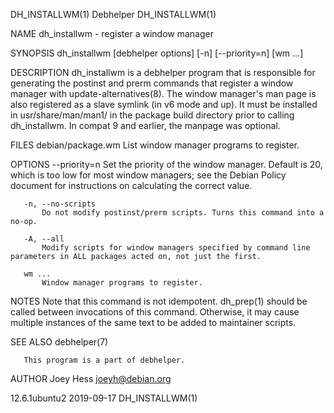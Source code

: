 DH_INSTALLWM(1)                                                                                   Debhelper                                                                                   DH_INSTALLWM(1)

NAME
       dh_installwm - register a window manager

SYNOPSIS
       dh_installwm [debhelper options] [-n] [--priority=n] [wm ...]

DESCRIPTION
       dh_installwm is a debhelper program that is responsible for generating the postinst and prerm commands that register a window manager with update-alternatives(8). The window manager's man page is
       also registered as a slave symlink (in v6 mode and up).  It must be installed in usr/share/man/man1/ in the package build directory prior to calling dh_installwm.  In compat 9 and earlier, the
       manpage was optional.

FILES
       debian/package.wm
           List window manager programs to register.

OPTIONS
       --priority=n
           Set the priority of the window manager. Default is 20, which is too low for most window managers; see the Debian Policy document for instructions on calculating the correct value.

       -n, --no-scripts
           Do not modify postinst/prerm scripts. Turns this command into a no-op.

       -A, --all
           Modify scripts for window managers specified by command line parameters in ALL packages acted on, not just the first.

       wm ...
           Window manager programs to register.

NOTES
       Note that this command is not idempotent. dh_prep(1) should be called between invocations of this command. Otherwise, it may cause multiple instances of the same text to be added to maintainer
       scripts.

SEE ALSO
       debhelper(7)

       This program is a part of debhelper.

AUTHOR
       Joey Hess <joeyh@debian.org>

12.6.1ubuntu2                                                                                     2019-09-17                                                                                  DH_INSTALLWM(1)
